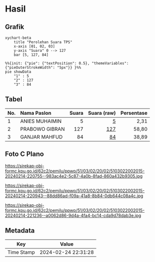 # Hasil

## Grafik

```mermaid
xychart-beta
    title "Perolehan Suara TPS"
    x-axis [01, 02, 03]
    y-axis "Suara" 0 --> 127
    bar [5, 127, 84]
```

```mermaid
%%{init: {"pie": {"textPosition": 0.5}, "themeVariables": {"pieOuterStrokeWidth": "5px"}} }%%
pie showData
    "1" : 5
    "2" : 127
    "3" : 84
```

## Tabel

| No. | Nama Paslon    | Suara | Suara (raw) | Persentase |
|:--- |:-------------- | -----:| -----------:| ----------:|
| 1   | ANIES MUHAIMIN | 5     | [5][p-1]    | 2,31       |
| 2   | PRABOWO GIBRAN | 127   | [127][p-2]  | 58,80      |
| 3   | GANJAR MAHFUD  | 84    | [84][p-3]   | 38,89      |


[p-1]: https://github.com/gigit-pemilu/pemilu-2024-51-bali/blob/main/pilpres/hitung-suara/sub/51-bali/sub/03-badung/sub/02-mengwi/sub/2002-buduk/sub/015-tps/sub/paslon-1.txt
[p-2]: https://github.com/gigit-pemilu/pemilu-2024-51-bali/blob/main/pilpres/hitung-suara/sub/51-bali/sub/03-badung/sub/02-mengwi/sub/2002-buduk/sub/015-tps/sub/paslon-2.txt
[p-3]: https://github.com/gigit-pemilu/pemilu-2024-51-bali/blob/main/pilpres/hitung-suara/sub/51-bali/sub/03-badung/sub/02-mengwi/sub/2002-buduk/sub/015-tps/sub/paslon-3.txt

## Foto C Plano

https://sirekap-obj-formc.kpu.go.id/62c2/pemilu/ppwp/51/03/02/20/02/5103022002015-20240214-220755--983ac4e2-5c87-4a0b-8fad-860a432b9305.jpg

https://sirekap-obj-formc.kpu.go.id/62c2/pemilu/ppwp/51/03/02/20/02/5103022002015-20240214-220943--88dd86ad-f09a-41a8-8b84-0db644c08a4c.jpg

https://sirekap-obj-formc.kpu.go.id/62c2/pemilu/ppwp/51/03/02/20/02/5103022002015-20240214-221236--a0062d86-9d4a-4fa4-bc14-cda9d78dab3e.jpg


## Metadata

| Key        | Value               |
| ---------- | ------------------- |
| Time Stamp | 2024-02-24 22:31:28 |



